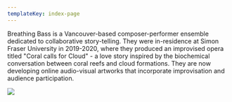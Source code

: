 ```yaml
---
templateKey: index-page
---
```

Breathing Bass is a Vancouver-based composer-performer ensemble dedicated to collaborative story-telling. They were in-residence at Simon Fraser University in 2019-2020, where they produced an improvised opera titled "Coral calls for Cloud" - a love story inspired by the biochemical conversation between coral reefs and cloud formations. They are now developing online audio-visual artworks that incorporate improvisation and audience participation.

![](https://res.cloudinary.com/casperleerink/image/upload/v1583604821/breathingbass/SFU-Ensemble-1.jpg)
